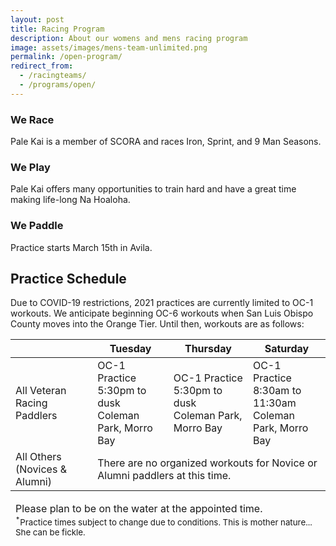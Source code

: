 ```yaml
---
layout: post
title: Racing Program
description: About our womens and mens racing program
image: assets/images/mens-team-unlimited.png
permalink: /open-program/
redirect_from:
  - /racingteams/
  - /programs/open/
---
```


<div class="row">
	<div class="4u 12u$(medium)">
		<h3>We Race</h3>
		<p>Pale Kai is a member of SCORA and races Iron, Sprint, and 9 Man Seasons.</p>
	</div>
	<div class="4u 12u$(medium)">
		<h3>We Play</h3>
		<p>Pale Kai offers many opportunities to train hard and have a great time making life-long Na Hoaloha.</p>
	</div>
	<div class="4u$ 12u$(medium)">
		<h3>We Paddle</h3>
		<p>Practice starts March 15th in Avila.</p>
	</div>
</div>

<h2>Practice Schedule</h2>
<P>Due to COVID-19 restrictions, 2021 practices are currently limited to OC-1 workouts. We anticipate beginning OC-6 workouts when
San Luis Obispo County moves into the Orange Tier. Until then, workouts are as follows:
<!--
<p>For this season, Pale Kai Outrigger women's and men's teams will practice 3 days a week with a fourth day of practice for those who wish to race on top teams. It's going to be great year with more blending amongst all our paddlers and lots more time on the water.</p>
-->
<div class="table-wrapper">
	<table>
		<thead>
			<tr>
				<th></th>
				<th>Tuesday</th>
				<th>Thursday</th>
				<th>Saturday</th>
			</tr>
		</thead>
		<tbody>
			<tr>
				<td>All Veteran Racing Paddlers</td>
				<td>
					OC-1 Practice<br/>
					5:30pm to dusk<br/>
                    Coleman Park, Morro Bay
				</td>
				<td>
					OC-1 Practice<br/>
					5:30pm to dusk<br/>
                    Coleman Park, Morro Bay
				</td>
				<td>
					OC-1 Practice<br/>
					8:30am to 11:30am<br/>
                    Coleman Park, Morro Bay
				</td>			
			</tr>
			<tr>
				<td>All Others (Novices & Alumni)</td>
				<td colspan="3">There are no organized workouts for Novice or Alumni paddlers at this time.</td>
			</tr>
<!--
			<tr>
				<td>Novice</td>
				<td>
				</td>
				<td>
					OC 6 Practice<br/>
					5:15pm to dusk
				</td>
				<td>
				</td>
				<td>OC 6 Practice<br/>
					5:15pm to dusk
				</td>
				<td>
					TBD
				</td>			
			</tr>
			<tr>
				<td>Women</td>
				<td>OC 6 Practice<br/>
					5:00pm to dusk
				</td>
				<td>
					OC 1 Practice<sup>*</sup><br/>
					5pm to dusk
				</td>
				<td>OC 6 Practice<br/>
					5:15pm to dusk
				</td>
				<td>
				</td>
				<td>OC 6 Practice<br/>
					8:30am to 11ish
				</td>			
			</tr>
			<tr>
				<td>Men</td>
				<td>
					OC 6 Practice<br/>
					5pm to dusk
				</td>
				<td>
					OC 1 Practice<sup>*</sup><br/>
					5pm to dusk
				</td>
				<td>
				</td>
				<td>
					5pm to dusk
				</td>
				<td>OC 6 Practice<br/>
					8:30am to 11ish
				</td>			
			</tr>
			<tr>
				<td>Alumni</td>
				<td>
				</td>
				<td>OC 6 Practice<br/>
					5:30 pm to dusk
				</td>
				<td>
				</td>
				<td>OC 6 Practice<br/>
					5:30 pm to dusk
				</td>
				<td>
				</td>			
			</tr>
-->
		</tbody>
		<tfoot>
			<tr>
				<td colspan="5">
                    <P>Please plan to be on the water at the appointed time.<BR/>
					<small>
                        <!--<sup>*</sup> OC 1 practice for those wishing to race in top crews.<br/>-->
                        <sup>*</sup>Practice times subject to change due to conditions. This is mother nature... She can be fickle.
                    </small></p>
				</td>
			</tr>
		</tfoot>
	</table>
</div>